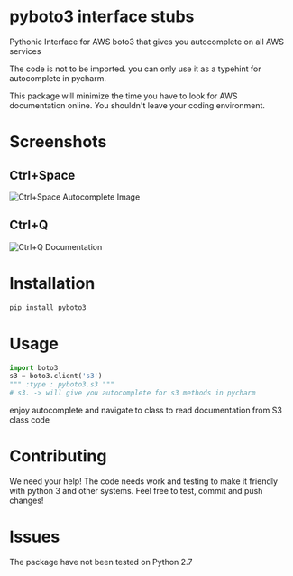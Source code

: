# pyboto3 interface stubs
Pythonic Interface for AWS boto3 that gives you autocomplete on all AWS services

The code is not to be imported. you can only use it as a typehint for autocomplete in pycharm.

This package will minimize the time you have to look for AWS documentation online. You shouldn't leave your coding environment.

# Screenshots
## Ctrl+Space

![Ctrl+Space Autocomplete Image](https://github.com/gehadshaat/pyboto3/blob/master/img/autocomplete.png)

## Ctrl+Q

![Ctrl+Q Documentation](https://github.com/gehadshaat/pyboto3/blob/master/img/documentation.png)

# Installation
```python
pip install pyboto3
```

# Usage
```python
import boto3
s3 = boto3.client('s3')
""" :type : pyboto3.s3 """
# s3. -> will give you autocomplete for s3 methods in pycharm
```
enjoy autocomplete and navigate to class to read documentation from S3 class code

# Contributing

We need your help! The code needs work and testing to make it friendly with python 3 and other systems. Feel free to test, commit and push changes!

# Issues
The package have not been tested on Python 2.7


